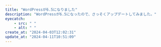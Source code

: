 ```yaml
---
title: "WordPressが6.5になりました"
description: "WordPressが6.5になったので、さっそくアップデートしてみました。"
eyecatch: 
    - src: " "
    - alt: " "
create_at: "2024-04-03T12:02:31"
update_at: "2024-04-11T10:51:09"
---
```


